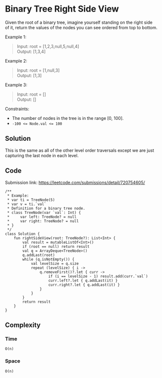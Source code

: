 # Binary Tree Right Side View
Given the root of a binary tree, imagine yourself standing on the right side of it, return the values of the nodes you can see ordered from top to bottom.

Example 1:
>Input: root = [1,2,3,null,5,null,4]  
Output: [1,3,4]

Example 2:
>Input: root = [1,null,3]  
Output: [1,3]

Example 3:
>Input: root = []  
Output: []

Constraints:
* The number of nodes in the tree is in the range [0, 100].
* `-100 <= Node.val <= 100`
## Solution
This is the same as all of the other level order traversals except we are just capturing the last node in each level.
## Code
Submission link: https://leetcode.com/submissions/detail/720754605/
```
/**
 * Example:
 * var ti = TreeNode(5)
 * var v = ti.`val`
 * Definition for a binary tree node.
 * class TreeNode(var `val`: Int) {
 *     var left: TreeNode? = null
 *     var right: TreeNode? = null
 * }
 */
class Solution {
    fun rightSideView(root: TreeNode?): List<Int> {
        val result = mutableListOf<Int>()
        if (root == null) return result
        val q = ArrayDeque<TreeNode>()
        q.addLast(root)
        while (q.isNotEmpty()) {
            val levelSize = q.size
            repeat (levelSize) { i ->
                q.removeFirst()?.let { curr ->
                    if (i == levelSize - 1) result.add(curr.`val`)
                    curr.left?.let { q.addLast(it) }
                    curr.right?.let { q.addLast(it) }
                }
            }
        }
        return result
    }
}
```
## Complexity
### Time
`O(n)`
### Space
`O(n)`
